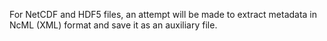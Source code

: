 For NetCDF and HDF5 files, an attempt will be made to extract metadata in NcML (XML) format and save it as an auxiliary file.
